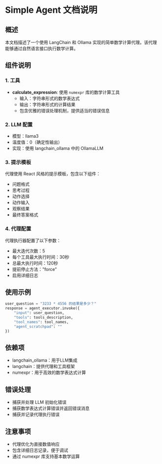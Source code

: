 # Simple Agent 文档说明

## 概述
本文档描述了一个使用 LangChain 和 Ollama 实现的简单数学计算代理。该代理能够通过自然语言接口执行数学计算。

## 组件说明

### 1. 工具
- **calculate_expression**: 使用 `numexpr` 库的数学计算工具
  - 输入：字符串形式的数学表达式
  - 输出：字符串形式的计算结果
  - 包含优雅的错误处理机制，提供适当的错误信息

### 2. LLM 配置
- 模型：llama3
- 温度值：0（确定性输出）
- 实现：使用 langchain_ollama 中的 OllamaLLM

### 3. 提示模板
代理使用 React 风格的提示模板，包含以下组件：
- 问题格式
- 思考过程
- 动作选择
- 动作输入
- 观察结果
- 最终答案格式

### 4. 代理配置
代理执行器配置了以下参数：
- 最大迭代次数：5
- 每个工具最大执行时间：30秒
- 总最大执行时间：120秒
- 提前停止方法："force"
- 启用详细日志

## 使用示例
```python
user_question = "3233 * 4556 的结果是多少？"
response = agent_executor.invoke({
    "input": user_question,
    "tools": tools_description,
    "tool_names": tool_names,
    "agent_scratchpad": ""
})
```

## 依赖项
- langchain_ollama：用于LLM集成
- langchain：提供代理和工具框架
- numexpr：用于高效的数学表达式计算

## 错误处理
- 捕获并处理 LLM 初始化错误
- 捕获数学表达式计算错误并返回错误消息
- 捕获并记录代理执行错误

## 注意事项
- 代理优化为直接数值响应
- 包含详细日志记录，便于调试
- 通过 numexpr 库支持基本数学运算
